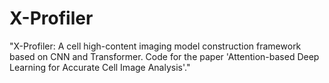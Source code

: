 # X-Profiler
"X-Profiler: A cell high-content imaging model construction framework based on CNN and Transformer.  Code for the paper 'Attention-based Deep Learning for Accurate Cell Image Analysis'."

